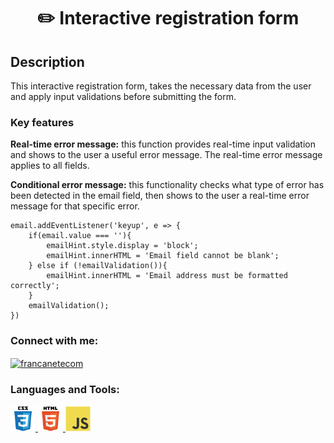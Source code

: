 <h1 align="center">✏️ Interactive registration form</h1>

<h2>Description</h2>
<p>This interactive registration form, takes the necessary data from the user and apply input validations before submitting the form.</p> 

<h3>Key features</h3>
<p><strong>Real-time error message:</strong> this function provides real-time input validation and shows to the user a useful error message. The real-time error message applies to all fields.</p>

<p><strong>Conditional error message:</strong> this functionality checks what type of error has been detected in the email field, then shows to the user a real-time error message for that specific error.</p>

```
email.addEventListener('keyup', e => {
    if(email.value === ''){
        emailHint.style.display = 'block';
        emailHint.innerHTML = 'Email field cannot be blank';
    } else if (!emailValidation()){
        emailHint.innerHTML = 'Email address must be formatted correctly';
    }
    emailValidation();
})
```


<h3 align="left">Connect with me:</h3>
<p align="left">
<a href="https://twitter.com/francanetecom" target="blank"><img align="center" src="https://raw.githubusercontent.com/rahuldkjain/github-profile-readme-generator/master/src/images/icons/Social/twitter.svg" alt="francanetecom" height="30" width="40" /></a>
</p>

<h3 align="left">Languages and Tools:</h3>
<p align="left"> <a href="https://www.w3schools.com/css/" target="_blank"> <img src="https://raw.githubusercontent.com/devicons/devicon/master/icons/css3/css3-original-wordmark.svg" alt="css3" width="40" height="40"/> </a> <a href="https://www.w3.org/html/" target="_blank"> <img src="https://raw.githubusercontent.com/devicons/devicon/master/icons/html5/html5-original-wordmark.svg" alt="html5" width="40" height="40"/> </a> <a href="https://developer.mozilla.org/en-US/docs/Web/JavaScript" target="_blank"> <img src="https://raw.githubusercontent.com/devicons/devicon/master/icons/javascript/javascript-original.svg" alt="javascript" width="40" height="40"/> </a> </p>

